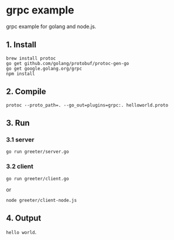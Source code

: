 # grpc example
grpc example for golang and node.js.


## 1. Install

```
brew install protoc
go get github.com/golang/protobuf/protoc-gen-go
go get google.golang.org/grpc
npm install
```


## 2. Compile

```
protoc --proto_path=. --go_out=plugins=grpc:. helloworld.proto
```

## 3. Run

### 3.1 server

```
go run greeter/server.go
```

### 3.2 client

```
go run greeter/client.go
```

or

```
node greeter/client-node.js
```

## 4. Output
`hello world`.

